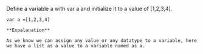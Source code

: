Define a variable a with var a and initialize it to a value of [1,2,3,4].

```solution
var a =[1,2,3,4]

**Expalanation**

As we know we can assign any value or any datatype to a variable, here we have a list as a value to a variable named as a.
```
